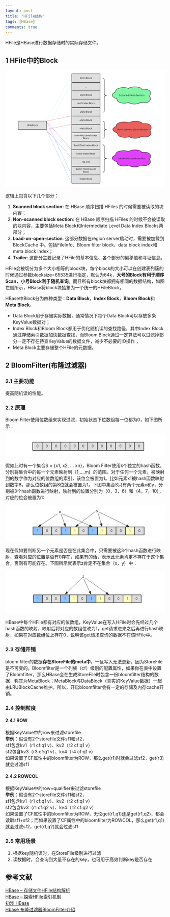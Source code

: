 ```yaml
---
layout: post
title: "HFile结构"
tags: [HBase]
comments: true
--- 
```


HFile是HBase进行数据存储时的实际存储文件。

## 1 HFile中的Block
![HFile Block](https://raw.githubusercontent.com/Andr-Robot/iMarkdownPhotos/master/Res/HFilePhy.png)   

逻辑上包含以下几个部分：
1. **Scanned block section:** 在 HBase 顺序扫描 HFiles 的时候需要被读取的块内容；
2. **Non-scanned block section**: 在 HBase 顺序扫描 HFiles 的时候不会被读取的块内容，主要包括Meta Block和Intermediate Level Data Index Blocks两部分；
3. **Load-on-open-section**: 这部分数据在region server启动时，需要被加载到 BlockCache 中。包括FileInfo、Bloom filter block、data block index和meta block index；
4. **Trailer**: 这部分主要记录了HFile的基本信息、各个部分的偏移值和寻址信息。

HFile会被切分为多个大小相等的block块，每个block的大小可以在创建表列簇的时候通过参数blocksize=65535进行指定，默认为64k，**大号的Block有利于顺序Scan**，**小号Block利于随机查询**。而且所有block块都拥有相同的数据结构，如图左侧所示，HBase将block块抽象为一个统一的HFileBlock。     
 
 HBase中Block分为四种类型：**Data Block**，**Index Block**，**Bloom Block**和**Meta Block**。
 - Data Block用于存储实际数据，通常情况下每个Data Block可以存放多条KeyValue数据对；
 - Index Block和Bloom Block都用于优化随机读的查找路径，其中Index Block通过存储索引数据加快数据查找，而Bloom Block通过一定算法可以过滤掉部分一定不存在待查KeyValue的数据文件，减少不必要的IO操作；
 - Meta Block主要存储整个HFile的元数据。

## 2 BloomFilter(布隆过滤器)
### 2.1 主要功能
提高随机读的性能。    

### 2.2 原理
Bloom Filter使用位数组来实现过滤，初始状态下位数组每一位都为0，如下图所示：

![](https://raw.githubusercontent.com/Andr-Robot/iMarkdownPhotos/master/Res/bf1.png)

假如此时有一个集合S = {x1, x2, … xn}，Bloom Filter使用k个独立的hash函数，分别将集合中的每一个元素映射到｛1,…,m｝的范围。对于任何一个元素，被映射到的数字作为对应的位数组的索引，该位会被置为1。比如元素x1被hash函数映射到数字8，那么位数组的第8位就会被置为1。下图中集合S只有两个元素x和y，分别被3个hash函数进行映射，映射到的位置分别为（0，3，6）和（4，7，10），对应的位会被置为1:

![](https://raw.githubusercontent.com/Andr-Robot/iMarkdownPhotos/master/Res/bf8.png)

现在假如要判断另一个元素是否是在此集合中，只需要被这3个hash函数进行映射，查看对应的位置是否有0存在，如果有的话，表示此元素肯定不存在于这个集合，否则有可能存在。下图所示就表示z肯定不在集合｛x，y｝中：

![](https://raw.githubusercontent.com/Andr-Robot/iMarkdownPhotos/master/Res/bf9.png)

HBase中每个HFile都有对应的位数组，KeyValue在写入HFile时会先经过几个hash函数的映射，映射后将对应的数组位改为1，get请求进来之后再进行hash映射，如果在对应数组位上存在0，说明该get请求查询的数据不在该HFile中。

### 2.3 存储开销
bloom filter的数据**存在StoreFile的meta中**，一旦写入无法更新，因为StoreFile是不可变的。Bloomfilter是一个列族（cf）级别的配置属性，如果你在表中设置了Bloomfilter，那么HBase会在生成StoreFile时包含一份bloomfilter结构的数据，称其为MetaBlock；MetaBlock与DataBlock（真实的KeyValue数据）一起由LRUBlockCache维护。所以，开启bloomfilter会有一定的存储及内存cache开销。 

### 2.4 控制粒度
#### 2.4.1 ROW
根据KeyValue中的row来过滤storefile     
**举例**：假设有2个storefile文件sf1和sf2，     
sf1包含kv1（r1 cf:q1 v）、kv2（r2 cf:q1 v）     
sf2包含kv3（r3 cf:q1 v）、kv4（r4 cf:q1 v）     
如果设置了CF属性中的bloomfilter为ROW，那么get(r1)时就会过滤sf2，get(r3)就会过滤sf1 

#### 2.4.2 ROWCOL
根据KeyValue中的row+qualifier来过滤storefile    
**举例**：假设有2个storefile文件sf1和sf2，     
sf1包含kv1（r1 cf:q1 v）、kv2（r2 cf:q1 v）     
sf2包含kv3（r1 cf:q2 v）、kv4（r2 cf:q2 v）    
如果设置了CF属性中的bloomfilter为ROW，无论get(r1,q1)还是get(r1,q2)，都会读取sf1+sf2；而如果设置了CF属性中的bloomfilter为ROWCOL，那么get(r1,q1)就会过滤sf2，get(r1,q2)就会过滤sf1   

### 2.5 常用场景
1. 根据key随机读时，在StoreFile级别进行过滤
2. 读数据时，会查询到大量不存在的key，也可用于高效判断key是否存在


## 参考文献
[HBase – 存储文件HFile结构解析](http://hbasefly.com/2016/03/25/hbase-hfile/)    
[HBase – 探索HFile索引机制](http://hbasefly.com/2016/04/03/hbase_hfile_index/)    
[初涉 HBase](https://leonlibraries.github.io/2017/04/13/%E5%88%9D%E6%B6%89HBase/)    
[Hbase 布隆过滤器BloomFilter介绍](https://blog.csdn.net/opensure/article/details/46453681)